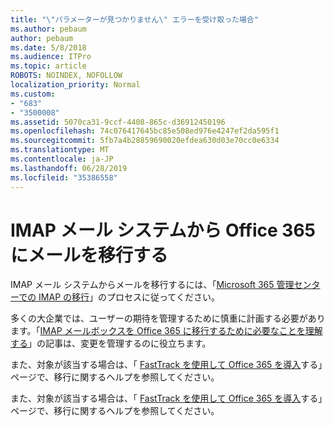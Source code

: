 ```yaml
---
title: "\"パラメーターが見つかりません\" エラーを受け取った場合"
ms.author: pebaum
author: pebaum
ms.date: 5/8/2018
ms.audience: ITPro
ms.topic: article
ROBOTS: NOINDEX, NOFOLLOW
localization_priority: Normal
ms.custom:
- "683"
- "3500008"
ms.assetid: 5070ca31-9ccf-4408-865c-d36912450196
ms.openlocfilehash: 74c076417645bc85e508ed976e4247ef2da595f1
ms.sourcegitcommit: 5fb7a4b28859690020efdea630d03e70cc0e6334
ms.translationtype: MT
ms.contentlocale: ja-JP
ms.lasthandoff: 06/28/2019
ms.locfileid: "35386558"
---
```

# <a name="migrating-email-from-imap-email-system-to-office-365"></a>IMAP メール システムから Office 365 にメールを移行する

IMAP メール システムからメールを移行するには、「[Microsoft 365 管理センターでの IMAP の移行](https://support.office.com/article/4682f2e4-f720-4868-91ab-207f5b0c325d)」のプロセスに従ってください。
  
多くの大企業では、ユーザーの期待を管理するために慎重に計画する必要があります。「[IMAP メールボックスを Office 365 に移行するために必要なことを理解する](https://docs.microsoft.com/Exchange/mailbox-migration/migrating-imap-mailboxes/migrating-imap-mailboxes)」の記事は、変更を管理するのに役立ちます。

また、対象が該当する場合は、「 [FastTrack を使用して Office 365 を導入](https://www.microsoft.com/fasttrack/microsoft-365/office-365)する」ページで、移行に関するヘルプを参照してください。
  

また、対象が該当する場合は、「 [FastTrack を使用して Office 365 を導入](https://www.microsoft.com/fasttrack/microsoft-365/office-365)する」ページで、移行に関するヘルプを参照してください。
  